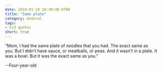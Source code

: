 ```yaml
---
date: 2019-01-10 18:30:48-0700
title: "Same plate"
category: General
tags:
- kid quotes
short: true
---
```


“Mom, I had the same plate of noodles that you had. The exact same as you. But I didn’t have sauce, or meatballs, or peas. And it wasn’t in a plate. It was a bowl. But it was the exact same as you.”

--Four-year-old
